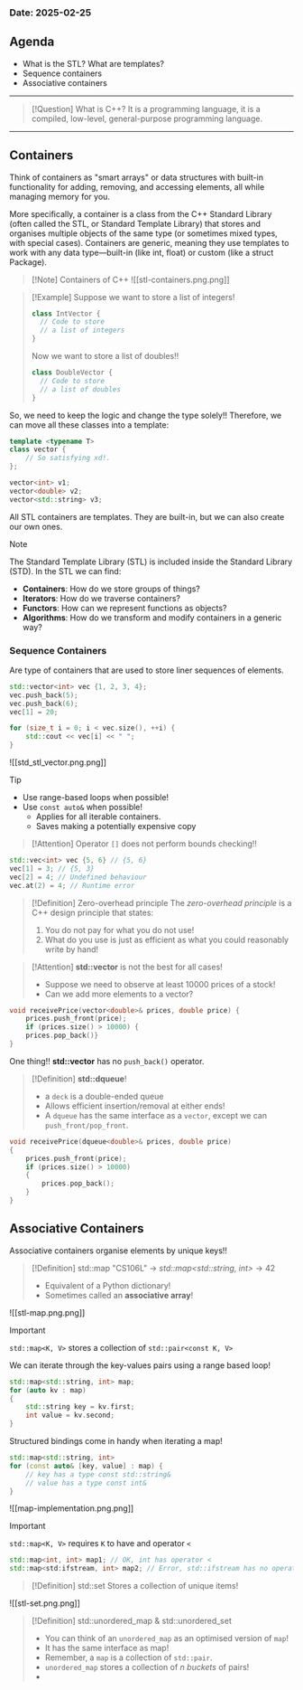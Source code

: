 ### **Date**: 2025-02-25

## Agenda 
- What is the STL? What are templates?
- Sequence containers 
- Associative containers
***
>[!Question] What is C++? 
>It is a programming language, it is a compiled, low-level, general-purpose programming language. 

***
## Containers 
Think of containers as "smart arrays" or data structures with built-in functionality for adding, removing, and accessing elements, all while managing memory for you.

More specifically, a container is a class from the C++ Standard Library (often called the STL, or Standard Template Library) that stores and organises multiple objects of the same type (or sometimes mixed types, with special cases). Containers are generic, meaning they use templates to work with any data type—built-in (like int, float) or custom (like a struct Package).

>[!Note] Containers of C++
>![[stl-containers.png.png]]
>


>[!Example] 
>Suppose we want to store a list of integers!
>```cpp
>class IntVector {
>	// Code to store
>	// a list of integers
>}
>```
>Now we want to store a list of doubles!!
>```cpp
>class DoubleVector {
>	// Code to store
>	// a list of doubles 
>}
>```

So, we need to keep the logic and change the type solely!! Therefore, we can move all these classes into a template:
```cpp
template <typename T>
class vector {
	// So satisfying xd!.
};

vector<int> v1;
vector<double> v2;
vector<std::string> v3;
```

All STL containers are templates. They are built-in, but we can also create our own ones. 

>[!Note]
>The Standard Template Library (STL) is included inside the Standard Library (STD).  In the STL we can find:
>- **Containers**: How do we store groups of things?
>- **Iterators**: How do we traverse containers?
>- **Functors**: How can we represent functions as objects?
>- **Algorithms**: How do we transform and modify containers in a generic way?

### Sequence Containers 
Are type of containers that are used to store liner sequences of elements.

```cpp
std::vector<int> vec {1, 2, 3, 4};
vec.push_back(5);
vec.push_back(6);
vec[1] = 20;

for (size_t i = 0; i < vec.size(), ++i) {
	std::cout << vec[i] << " ";
}
```


![[std_stl_vector.png.png]]

>[!Tip] 
>- Use range-based loops when possible!
>- Use `const auto&` when possible!
>	- Applies for all iterable containers.
>	- Saves making a potentially expensive copy

>[!Attention]
>Operator `[]` does not perform bounds checking!!
```cpp
std::vec<int> vec {5, 6} // {5, 6}
vec[1] = 3; // {5, 3}
vec[2] = 4; // Undefined behaviour 
vec.at(2) = 4; // Runtime error 
```

>[!Definition] Zero-overhead principle
>The *zero-overhead principle* is a C++ design principle that states:
>1. You do not pay for what you do not use!
>2. What do you use is just as efficient as what you could reasonably write by hand!

>[!Attention] **std::vector** is not the best for all cases!
>- Suppose we need to observe at least 10000 prices of a stock!
>- Can we add more elements to a vector? 
```cpp
void receivePrice(vector<double>& prices, double price) {
	prices.push_front(price);
	if (prices.size() > 10000) {
	prices.pop_back()}
}
```
One thing!! **std::vector** has no `push_back()` operator. 

>[!Definition] **std::dqueue**! 
>- a `deck` is a double-ended queue
>- Allows efficient insertion/removal at either ends!
>- A `dqueue` has the same interface as a `vector`, except we can `push_front/pop_front`. 
```cpp
void receivePrice(dqueue<double>& prices, double price)
{
	prices.push_front(price);
	if (prices.size() > 10000)
	{
		prices.pop_back();
	}
}
```

## Associative Containers 
Associative containers organise elements by unique keys!!

>[!Definition] std::map
>"CS106L" -> *std::map<std::string, int>* -> 42
>- Equivalent of a Python dictionary!
>- Sometimes called an **associative array**!

![[stl-map.png.png]]

>[!Important] 
>`std::map<K, V>` stores a collection of `std::pair<const K, V>`

We can iterate through the key-values pairs using a range based loop!
```cpp
std::map<std::string, int> map;
for (auto kv : map)
{
	std::string key = kv.first;
	int value = kv.second;
}
```

Structured bindings come in handy when iterating a map!
```cpp
std::map<std::string, int> 
for (const auto& [key, value] : map) {
	// key has a type const std::string&
	// value has a type const int&
}
```

![[map-implementation.png.png]]

>[!Important]
>`std::map<K, V>` requires `K` to have and operator `<`
```cpp
std::map<int, int> map1; // OK, int has operator <
std::map<std:ifstream, int> map2; // Error, std::ifstream has no operator >
```

>[!Definition] std::set
>Stores a collection of unique items!
>
![[stl-set.png.png]]

>[!Definition] std::unordered_map & std::unordered_set 
>- You can think of an `unordered_map` as an optimised version of `map`!
>- It has the same interface as map!
>- Remember, a `map` is a collection of `std::pair`.
>- `unordered_map` stores a collection of *n* *buckets* of pairs!
>- 

